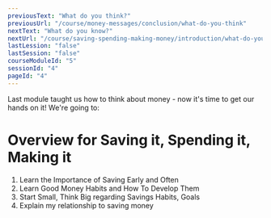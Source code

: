 ```yaml
---
previousText: "What do you think?"
previousUrl: "/course/money-messages/conclusion/what-do-you-think"
nextText: "What do you know?"
nextUrl: "/course/saving-spending-making-money/introduction/what-do-you-know"
lastLession: "false"
lastSession: "false"
courseModuleId: "5"
sessionId: "4"
pageId: "4"
---
```



<sparkle-character-intro position="right" character="kimberly">
Last module taught us how to think about money - now it's time to get our hands on it! We're going to:
</sparkle-character-intro>

# Overview for Saving it, Spending it, Making it
1. Learn the Importance of Saving Early and Often
2. Learn Good Money Habits and How To Develop Them
3. Start Small, Think Big regarding Savings Habits, Goals
4. Explain my relationship to saving money
